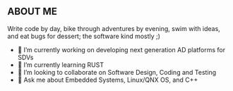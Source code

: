 ## ABOUT ME
Write code by day, bike through adventures by evening, swim with ideas, and eat bugs for dessert; the software kind mostly ;)

- 🔭 I’m currently working on developing next generation AD platforms for SDVs
- 🌱 I’m currently learning RUST
- 👯 I’m looking to collaborate on Software Design, Coding and Testing
- 💬 Ask me about Embedded Systems, Linux/QNX OS, and C++
